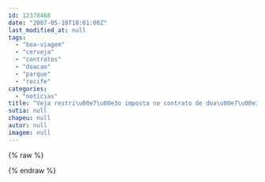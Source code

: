 ```yaml
---
id: 12378468
date: "2007-05-10T18:01:00Z"
last_modified_at: null
tags:
  - "boa-viagem"
  - "cerveja"
  - "contratos"
  - "doacao"
  - "parque"
  - "recife"
categories:
  - "noticias"
title: "Veja restri\u00e7\u00e3o imposta no contrato de doa\u00e7\u00e3o do Parque de Boa Viagem ao Recife"
sutia: null
chapeu: null
autor: null
imagem: null
---
```

{% raw %}
<p> </p>
{% endraw %}